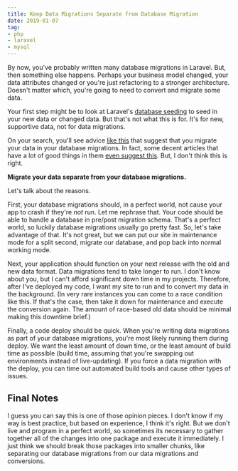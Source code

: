 ```yaml
---
title: Keep Data Migrations Separate from Database Migration
date: 2019-01-07
tag:
- php
- laravel
- mysql
---
```

By now, you've probably written many database migrations in Laravel. But, then something else happens.  Perhaps your business model changed, your data attributes changed or you're just refactoring to a stronger architecture. Doesn't matter which, you're going to need to convert and migrate some data.

<!--more-->

Your first step might be to look at Laravel's [database seeding](https://laravel.com/docs/5.6/seeding) to seed in your new data or changed data.  But that's not what this is for. It's for new, supportive data, not for data migrations.  

On your search, you'll see advice [like this](https://medium.com/chriskankiewicz/seeding-is-hard-e979705db139) that suggest that you migrate your data in your database migrations.  In fact, some decent articles that have a lot of good things in them [even suggest this](https://medium.com/@lars.peterke/logging-model-changes-and-11-other-ways-to-improve-your-laravel-projects-a7af2e5fcd24).  But, I don't think this is right.

**Migrate your data separate from your database migrations.**

Let's talk about the reasons.

First, your database migrations should, in a perfect world, not cause your app to crash if they're _not_ run.  Let me rephrase that. Your code should be able to handle a database in pre/post migration schema.  That's a perfect world, so luckily database migrations usually go pretty fast.  So, let's take advantage of that. It's not great, but we can put our site in maintenance mode for a split second, migrate our database, and pop back into normal working mode.

Next, your application should function on your next release with the old and new data format.  Data migrations tend to take longer to run.  I don't know about you, but I can't afford significant down time in my projects.  Therefore, after I've deployed my code, I want my site to run and to convert my data in the background. (In very rare instances you can come to a race condition like this. If that's the case, then take it down for maintenance and execute the conversion again. The amount of race-based old data should be minimal making this downtime brief.)

Finally, a code deploy should be quick. When you're writing data migrations as part of your database migrations, you're most likely running them during deploy.  We want the least amount of down time, or the least amount of build time as possible (build time, assuming that you're swapping out environments instead of live-updating). If you force a data migration with the deploy, you can time out automated build tools and cause other types of issues.

## Final Notes

I guess you can say this is one of those opinion pieces.  I don't know if my way is best practice, but based on experience, I think it's right.  But we don't live and program in a perfect world, so sometimes its necessary to gather together all of the changes into one package and execute it immediately. I just think we should break those packages into smaller chunks, like separating our database migrations from our data migrations and conversions.